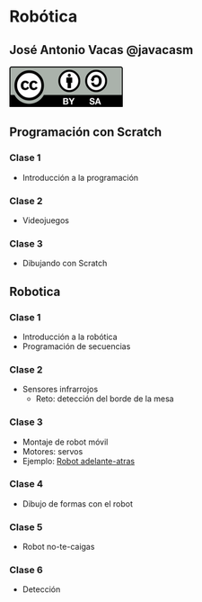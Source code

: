 # Robótica

## José Antonio Vacas @javacasm


![CC](https://raw.githubusercontent.com/javacasm/ArduinoAvanzadoDE2017/master/images/Licencia_CC_peque.png)


## Programación con Scratch
### Clase 1
* Introducción a la programación
### Clase 2
* Videojuegos
### Clase 3
* Dibujando con Scratch


## Robotica
### Clase 1
* Introducción a la robótica
* Programación de secuencias
### Clase 2
* Sensores infrarrojos
  * Reto: detección del borde de la mesa
### Clase 3
* Montaje de robot móvil
* Motores: servos
* Ejemplo: [Robot adelante-atras](./Bitbloq/Robot_adelante_atras.bitbloq)
### Clase 4
* Dibujo de formas con el robot
### Clase 5
* Robot no-te-caigas
### Clase 6
* Detección
